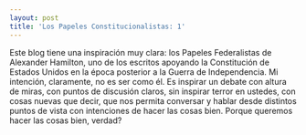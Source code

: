 ```yaml
---
layout: post
title: 'Los Papeles Constitucionalistas: 1'
---
```

Este blog tiene una inspiración muy clara: los Papeles Federalistas de Alexander Hamilton, uno de los escritos apoyando la Constitución de Estados Unidos en la época posterior a la Guerra de Independencia. Mi intención, claramente, no es ser como él. Es inspirar un debate con altura de miras, con puntos de discusión claros, sin inspirar terror en ustedes, con cosas nuevas que decir, que nos permita conversar y hablar desde distintos puntos de vista con intenciones de hacer las cosas bien. Porque queremos hacer las cosas bien, verdad?

